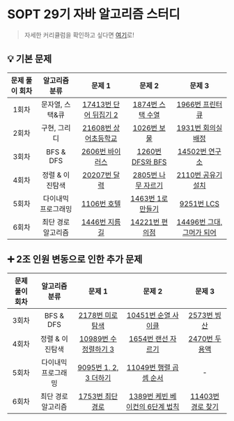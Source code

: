 # SOPT 29기 자바 알고리즘 스터디

> 자세한 커리큘럼을 확인하고 싶다면 [여기](https://comfortable-plywood-962.notion.site/3988a8b3ea1942f7bd6a332248678587?v=f5ab1c66fa1942a2bab75223d53389e0)로!

## 💡 기본 문제
|문제 풀이 회차|알고리즘 분류|문제 1|문제 2|문제 3|
|:---:|:---:|:---:|:---:|:---:|
|1회차|문자열, 스택&큐|[17413번 단어 뒤집기 2](https://www.acmicpc.net/problem/17413)|[1874번 스택 수열](https://www.acmicpc.net/problem/1874)|[1966번 프린터 큐](https://www.acmicpc.net/problem/1966)|
|2회차|구현, 그리디|[21608번 상어초등학교](https://www.acmicpc.net/problem/21608)|[1026번 보물](https://www.acmicpc.net/problem/1026)|[1931번 회의실배정](https://www.acmicpc.net/problem/1931)|
|3회차|BFS & DFS|[2606번 바이러스](https://www.acmicpc.net/problem/2606)|[1260번 DFS와 BFS](https://www.acmicpc.net/problem/1260)|[14502번 연구소](https://www.acmicpc.net/problem/14502)|
|4회차|정렬 & 이진탐색|[20207번 달력](https://www.acmicpc.net/problem/20207)|[2805번 나무 자르기](https://www.acmicpc.net/problem/2805)|[2110번 공유기 설치](https://www.acmicpc.net/problem/2110)|
|5회차|다이내믹 프로그래밍|[1106번 호텔](https://www.acmicpc.net/problem/1106)|[1463번 1로 만들기](https://www.acmicpc.net/problem/1463)|[9251번 LCS](https://www.acmicpc.net/problem/9251)|
|6회차|최단 경로 알고리즘|[1446번 지름길](https://www.acmicpc.net/problem/1446)|[14221번 편의점](https://www.acmicpc.net/problem/14221)|[14496번 그대, 그머가 되어](https://www.acmicpc.net/problem/14496)|

## ➕ 2조 인원 변동으로 인한 추가 문제
|문제 풀이 회차|알고리즘 분류|문제 1|문제 2|문제 3|
|:---:|:---:|:---:|:---:|:---:|
|3회차|BFS & DFS|[2178번 미로탐색](https://www.acmicpc.net/problem/2178)|[10451번 순열 사이클](https://www.acmicpc.net/problem/10451)|[2573번 빙산](https://www.acmicpc.net/problem/2573)|
|4회차|정렬 & 이진탐색|[10989번 수 정렬하기 3](https://www.acmicpc.net/problem/10989)|[1654번 랜선 자르기](https://www.acmicpc.net/problem/1654)|[2470번 두 용액](https://www.acmicpc.net/problem/2470)|
|5회차|다이내믹 프로그래밍|[9095번 1, 2, 3 더하기](https://www.acmicpc.net/problem/9095)|[11049번 행렬 곱셈 순서](https://www.acmicpc.net/problem/11049)|-|
|6회차|최단 경로 알고리즘|[1753번 최단경로](https://www.acmicpc.net/problem/1753)|[1389번 케빈 베이컨의 6단계 법칙](https://www.acmicpc.net/problem/1389)|[11403번 경로 찾기](https://www.acmicpc.net/problem/11403)|
